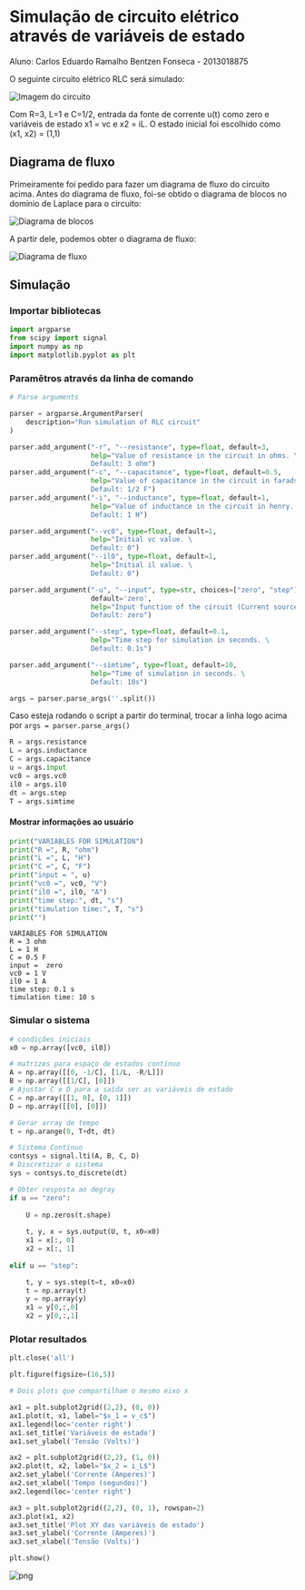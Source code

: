 
# Simulação de circuito elétrico através de variáveis de estado

Aluno: Carlos Eduardo Ramalho Bentzen Fonseca - 2013018875

O seguinte circuito elétrico RLC será simulado:

![Imagem do circuito](electric.png "Circuito RLC")

Com R=3, L=1 e C=1/2, entrada da fonte de corrente u(t) como zero e variáveis de estado x1 = vc e x2 = iL. O estado inicial foi escolhido como (x1, x2) = (1,1)

## Diagrama de fluxo

Primeiramente foi pedido para fazer um diagrama de fluxo do circuito acima. Antes do diagrama de fluxo, foi-se obtido o diagrama de blocos no domínio de Laplace para o circuito:

![Diagrama de blocos](blockdiagram.png "Diagrama de blocos")

A partir dele, podemos obter o diagrama de fluxo:

![Diagrama de fluxo](fluxdiagram.png "Diagrama de fluxo")

## Simulação

### Importar bibliotecas


```python
import argparse
from scipy import signal
import numpy as np
import matplotlib.pyplot as plt
```

### Paramêtros através da linha de comando


```python
# Parse arguments

parser = argparse.ArgumentParser(
    description="Run simulation of RLC circuit"
)

parser.add_argument("-r", "--resistance", type=float, default=3,
                    help="Value of resistance in the circuit in ohms. \
                    Default: 3 ohm")
parser.add_argument("-c", "--capacitance", type=float, default=0.5,
                    help="Value of capacitance in the circuit in farads. \
                    Default: 1/2 F")
parser.add_argument("-i", "--inductance", type=float, default=1,
                    help="Value of inductance in the circuit in henry. \
                    Default: 1 H")

parser.add_argument("--vc0", type=float, default=1,
                    help="Initial vc value. \
                    Default: 0")
parser.add_argument("--il0", type=float, default=1,
                    help="Initial il value. \
                    Default: 0")

parser.add_argument("-u", "--input", type=str, choices=["zero", "step"], 
                    default='zero', 
                    help="Input function of the circuit (Current source) in A. \
                    Default: zero")

parser.add_argument("--step", type=float, default=0.1,
                    help="Time step for simulation in seconds. \
                    Default: 0.1s")

parser.add_argument("--simtime", type=float, default=10,
                    help="Time of simulation in seconds. \
                    Default: 10s")

args = parser.parse_args(''.split())
```

Caso esteja rodando o script a partir do terminal, trocar a linha logo acima por `args = parser.parse_args()`


```python
R = args.resistance
L = args.inductance
C = args.capacitance
u = args.input
vc0 = args.vc0
il0 = args.il0
dt = args.step
T = args.simtime
```

#### Mostrar informações ao usuário


```python
print("VARIABLES FOR SIMULATION")
print("R =", R, "ohm")
print("L =", L, "H")
print("C =", C, "F")
print("input = ", u)
print("vc0 =", vc0, "V")
print("il0 =", il0, "A")
print("time step:", dt, "s")
print("timulation time:", T, "s")
print("")
```

    VARIABLES FOR SIMULATION
    R = 3 ohm
    L = 1 H
    C = 0.5 F
    input =  zero
    vc0 = 1 V
    il0 = 1 A
    time step: 0.1 s
    timulation time: 10 s
    
    

### Simular o sistema


```python
# condições iniciais
x0 = np.array([vc0, il0])

# matrizes para espaço de estados contínuo
A = np.array([[0, -1/C], [1/L, -R/L]])
B = np.array([[1/C], [0]])
# Ajustar C e D para a saída ser as variáveis de estado
C = np.array([[1, 0], [0, 1]])
D = np.array([[0], [0]])

# Gerar array de tempo
t = np.arange(0, T+dt, dt)

# Sistema Contínuo
contsys = signal.lti(A, B, C, D)
# Discretizar o sistema
sys = contsys.to_discrete(dt)

# Obter resposta ao degray
if u == "zero":
    
    U = np.zeros(t.shape)
    
    t, y, x = sys.output(U, t, x0=x0)
    x1 = x[:, 0]
    x2 = x[:, 1]
    
elif u == "step":

    t, y = sys.step(t=t, x0=x0)
    t = np.array(t)
    y = np.array(y)
    x1 = y[0,:,0]
    x2 = y[0,:,1]
```

### Plotar resultados


```python
plt.close('all')

plt.figure(figsize=(16,5))

# Dois plots que compartilham o mesmo eixo x

ax1 = plt.subplot2grid((2,2), (0, 0))
ax1.plot(t, x1, label="$x_1 = v_c$")
ax1.legend(loc='center right')
ax1.set_title('Variáveis de estado')
ax1.set_ylabel('Tensão (Volts)')

ax2 = plt.subplot2grid((2,2), (1, 0))
ax2.plot(t, x2, label="$x_2 = i_L$")
ax2.set_ylabel('Corrente (Amperes)')
ax2.set_xlabel('Tempo (segundos)')
ax2.legend(loc='center right')

ax3 = plt.subplot2grid((2,2), (0, 1), rowspan=2)
ax3.plot(x1, x2)
ax3.set_title('Plot XY das variáveis de estado')
ax3.set_ylabel('Corrente (Amperes)')
ax3.set_xlabel('Tensão (Volts)')

plt.show()
```


![png](output_11_0.png)

